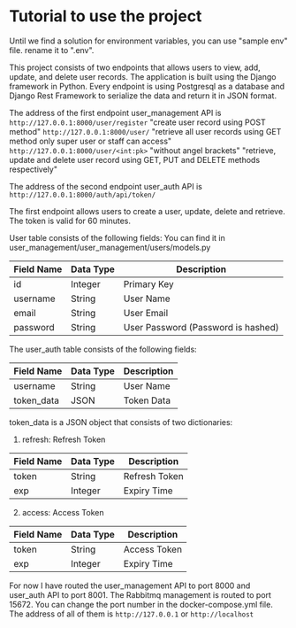 # Tutorial to use the project

Until we find a solution for environment variables, you can use "sample env" file. rename it to ".env".

This project consists of two endpoints that allows users to view, add, update, and delete user records. The application is built using the Django framework in Python. Every endpoint is using Postgresql as a database and Django Rest Framework to serialize the data and return it in JSON format. 

The address of the first endpoint user_management API is 
`http://127.0.0.1:8000/user/register` "create user record using POST method"
`http://127.0.0.1:8000/user/` "retrieve all user records using GET method only super user or staff can access"
`http://127.0.0.1:8000/user/<int:pk>` "without angel brackets" "retrieve, update and delete user record using GET, PUT and DELETE methods respectively"

The address of the second endpoint user_auth API is `http://127.0.0.1:8000/auth/api/token/`

The first endpoint allows users to create a user, update, delete and retrieve. The token is valid for 60 minutes.

User table consists of the following fields:
You can find it in user_management/user_management/users/models.py

| Field Name | Data Type | Description |
|------------|-----------|-------------|
| id         | Integer   | Primary Key |
| username   | String    | User Name   |
| email      | String    | User Email  |
| password   | String    | User Password (Password is hashed)|

The user_auth table consists of the following fields:

| Field Name | Data Type | Description |
|------------|-----------|-------------|
| username   | String    | User Name   |
| token_data | JSON      | Token Data  |

token_data is a JSON object that consists of two dictionaries:
1. refresh: Refresh Token

| Field Name | Data Type | Description |
|------------|-----------|-------------|
| token      | String    | Refresh Token |
| exp        | Integer   | Expiry Time   |

2. access: Access Token

| Field Name | Data Type | Description |
|------------|-----------|-------------|
| token      | String    | Access Token |
| exp        | Integer   | Expiry Time  |


For now I have routed the user_management API to port 8000 and user_auth API to port 8001. The Rabbitmq management is routed to port 15672. You can change the port number in the docker-compose.yml file.
The address of all of them is `http://127.0.0.1` or `http://localhost`
